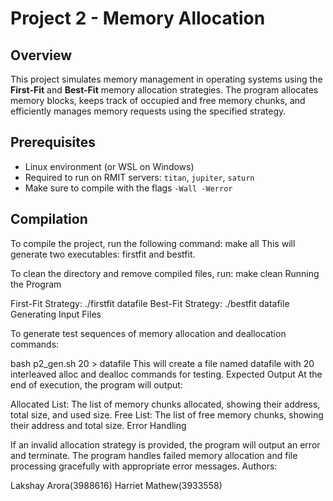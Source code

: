 # Project 2 - Memory Allocation

## Overview

This project simulates memory management in operating systems using the **First-Fit** and **Best-Fit** memory allocation strategies. The program allocates memory blocks, keeps track of occupied and free memory chunks, and efficiently manages memory requests using the specified strategy.

## Prerequisites

- Linux environment (or WSL on Windows)
- Required to run on RMIT servers: `titan`, `jupiter`, `saturn`
- Make sure to compile with the flags `-Wall -Werror`

## Compilation

To compile the project, run the following command:
make all
This will generate two executables: firstfit and bestfit.

To clean the directory and remove compiled files, run:
make clean
Running the Program

First-Fit Strategy:
./firstfit datafile
Best-Fit Strategy:
./bestfit datafile
Generating Input Files

To generate test sequences of memory allocation and deallocation commands:

bash p2_gen.sh 20 > datafile
This will create a file named datafile with 20 interleaved alloc and dealloc commands for testing.
Expected Output
At the end of execution, the program will output:

Allocated List: The list of memory chunks allocated, showing their address, total size, and used size.
Free List: The list of free memory chunks, showing their address and total size.
Error Handling

If an invalid allocation strategy is provided, the program will output an error and terminate.
The program handles failed memory allocation and file processing gracefully with appropriate error messages.
Authors:

Lakshay Arora(3988616)
Harriet Mathew(3933558)
